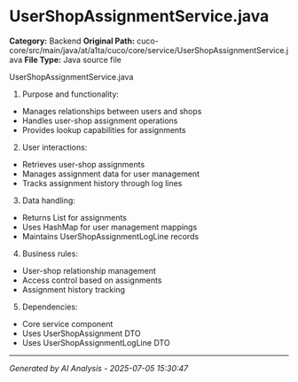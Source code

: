 # UserShopAssignmentService.java

**Category:** Backend
**Original Path:** cuco-core/src/main/java/at/a1ta/cuco/core/service/UserShopAssignmentService.java
**File Type:** Java source file

UserShopAssignmentService.java
1. Purpose and functionality:
- Manages relationships between users and shops
- Handles user-shop assignment operations
- Provides lookup capabilities for assignments

2. User interactions:
- Retrieves user-shop assignments
- Manages assignment data for user management
- Tracks assignment history through log lines

3. Data handling:
- Returns List<UserShopAssignment> for assignments
- Uses HashMap for user management mappings
- Maintains UserShopAssignmentLogLine records

4. Business rules:
- User-shop relationship management
- Access control based on assignments
- Assignment history tracking

5. Dependencies:
- Core service component
- Uses UserShopAssignment DTO
- Uses UserShopAssignmentLogLine DTO

---
*Generated by AI Analysis - 2025-07-05 15:30:47*
